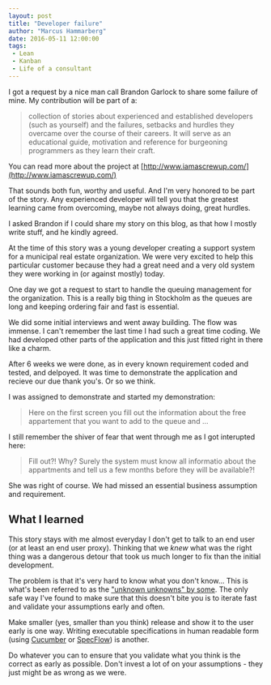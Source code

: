 ```yaml
---
layout: post
title: "Developer failure"
author: "Marcus Hammarberg"
date: 2016-05-11 12:00:00
tags:
 - Lean
 - Kanban
 - Life of a consultant
---
```


I got a request by a nice man call Brandon Garlock to share some failure of mine. My contribution will be part of a:

>collection of stories about experienced and established developers (such as yourself) and the failures, setbacks and hurdles they overcame over the course of their careers. It will serve as an educational guide, motivation and reference for burgeoning programmers as they learn their craft.

You can read more about the project at [http://www.iamascrewup.com/](http://www.iamascrewup.com/)

That sounds both fun, worthy and useful. And I'm very honored to be part of the story. Any experienced developer will tell you that the greatest learning came from overcoming, maybe not always doing, great hurdles.

I asked Brandon if I could share my story on this blog, as that how I mostly write stuff, and he kindly agreed.

<!-- excerpt-end -->

At the time of this story was a young developer creating a support system for a municipal real estate organization. We were very excited to help this particular customer because they had a great need and a very old system they were working in (or against mostly) today. 

One day we got a request to start to handle the queuing management for the organization. This is a really big thing in Stockholm as the queues are long and keeping ordering fair and fast is essential. 

We did some initial interviews and went away building. The flow was immense. I can't remember the last time I had such a great time coding. We had developed other parts of the application and this just fitted right in there like a charm. 

After 6 weeks we were done, as in every known requirement coded and tested, and delpoyed.  It was time to demonstrate the application and recieve our due thank you's. Or so we think. 

I was assigned to demonstrate and started my demonstration: 

> Here on the first screen you fill out the information about the free appartement that you want to add to the queue and ...

I still remember the shiver of fear that went through me as I got interupted here: 

> Fill out?! Why? Surely the system must know all informatio about the appartments and tell us a few months before they will be available?! 

She was right of course. We had missed an essential business assumption and requirement. 

## What I learned

This story stays with me almost everyday I don't get to talk to an end user (or at least an end user proxy). Thinking that we *knew* what was the right thing was a dangerous detour that took us much longer to fix than the initial development. 

The problem is that it's very hard to know what you don't know… This is what's been referred to as the ["unknown unknowns" by some](https://www.wikiwand.com/en/There_are_known_knowns). The only safe way I've found to make sure that this doesn't bite you is to iterate fast and validate your assumptions early and often. 

Make smaller (yes, smaller than you think) release and show it to the user early is one way. Writing executable specifications in human readable form (using [Cucumber](https://cucumber.io/) or [SpecFlow](http://www.specflow.org)) is another.

Do whatever you can to ensure that you validate what you think is the correct as early as possible. Don't invest a lot of on your assumptions - they just might be as wrong as we were.